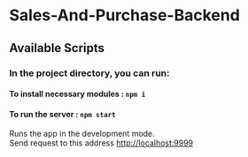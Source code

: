 # Sales-And-Purchase-Backend

## Available Scripts

### In the project directory, you can run:

#### To install necessary modules :  `npm i`

#### To run the server : `npm start`

Runs the app in the development mode.<br />
Send request to this address [http://localhost:9999](http://localhost:9999)